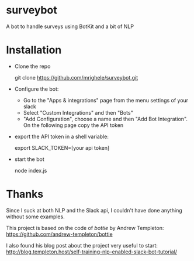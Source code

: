 # surveybot

A bot to handle surveys using BotKit and a bit of NLP

# Installation

* Clone the repo

    git clone https://github.com/mrighele/surveybot.git

* Configure the bot: 
  * Go to the "Apps & integrations" page from the menu settings of your slack
  * Select "Custom Integrations" and then "Bots"
  * "Add Configuration", choose a name and then "Add Bot Integration". On the following page copy the API token
* export the API token in a shell variable:

    export SLACK_TOKEN=[your api token]

* start the bot

  node index.js

# Thanks

Since I suck at both NLP and the Slack api, I couldn't have done anything without some examples.

This project is based on the code of _bottie_ by Andrew Templeton: https://github.com/andrew-templeton/bottie

I also found his blog post about the project very useful to start: http://blog.templeton.host/self-training-nlp-enabled-slack-bot-tutorial/
